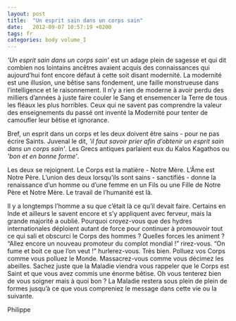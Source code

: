 ```yaml
---
layout: post
title:  "Un esprit sain dans un corps sain"
date:   2012-09-07 10:57:19 +0200
tags: fr
categories: body volume_I
---
```

*'Un esprit sain dans un corps sain'* est un adage plein de sagesse et qui dit combien nos lointains ancêtres avaient acquis des connaissances qui aujourd’hui font encore défaut à cette soit disant modernité. La modernité est une illusion, une bêtise sans fondement, une faille monstrueuse dans l’intelligence et le raisonnement. Il n’y a rien de moderne à avoir perdu des milliers d’années à juste faire couler le Sang et ensemencer la Terre de tous les fléaux les plus horribles. Ceux qui ne savent pas comprendre la valeur des enseignements du passé ont inventé la Modernité pour tenter de camoufler leur bêtise et ignorance.

Bref, un esprit dans un corps et les deux doivent être sains - pour ne pas écrire Saints. Juvenal le dit, *'il faut savoir prier afin d’obtenir un esprit sain dans un corps sain'*. Les Grecs antiques parlaient eux du Kalos Kagathos ou *'bon et en bonne forme'*.

Les deux se rejoignent. Le Corps est la matière - Notre Mère. L’Âme est Notre Père. L’union des deux lorsqu’ils sont sains - sanctifiés - donne la renaissance d’un homme ou d’une femme en un Fils ou une Fille de Notre Père et Notre Mère. Le travail de l’humanité est là.

Il y a longtemps l’homme a su que c’était là ce qu’il devait faire. Certains en Inde et ailleurs le savent encore et s’y appliquent avec ferveur, mais la grande majorité a oublié. Pourquoi croyez-vous que des hydres internationales déploient autant de force pour continuer à promouvoir tout ce qui sali et obscurci le Corps des hommes ? Quelles forces les animent ? “Allez encore un nouveau promoteur du complot mondial !” rirez-vous. “On fume et boit ce que l’on veut !” hurlerez-vous. Très bien. Polluez vos Corps comme vous polluez le Monde. Massacrez-vous comme vous décimez les abeilles. Sachez juste que la Maladie viendra vous rappeler que le Corps est Saint et que vous avez commis une énorme bêtise. Oh vous tenterez bien de vous soigner mais à quoi bon ? La Maladie restera sous plein de plein de formes jusqu’à ce que vous compreniez le message dans cette vie ou la suivante.

Philippe

<!-- 
Ce(tte) œuvre est mise à disposition selon les termes de la Licence Creative Commons Attribution - Pas d’Utilisation Commerciale 4.0 International.
-->
